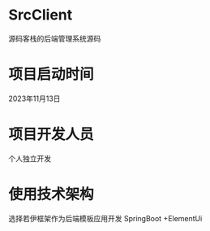 # SrcClient
源码客栈的后端管理系统源码

# 项目启动时间
2023年11月13日

# 项目开发人员

个人独立开发

# 使用技术架构
选择若伊框架作为后端模板应用开发
SpringBoot +ElementUi 
